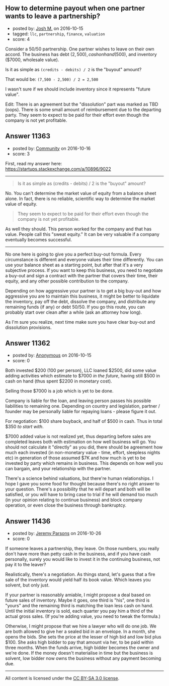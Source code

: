 ## How to determine payout when one partner wants to leave a partnership?

- posted by: [Josh M.](https://stackexchange.com/users/156734/josh-m) on 2016-10-15
- tagged: `llc`, `partnership`, `finance`, `valuation`
- score: 4

Consider a 50/50 partnership. One partner wishes to leave on their own accord. The business has debt ($2,500), cash on hand ($500), and inventory ($7000, wholesale value).

Is it as simple as `(credits - debits) / 2` is the "buyout" amount?

That would be: `(7,500 - 2,500) / 2 = 2,500`

I wasn't sure if we should include inventory since it represents "future value".

Edit: There is an agreement but the "dissolution" part was marked as TBD (oops). There is some small amount of reimbursement due to the departing party. They seem to expect to be paid for their effort even though the company is not yet profitable.


## Answer 11363

- posted by: [Community](https://stackexchange.com/users/-1/community) on 2016-10-16
- score: 3

First, read my answer here: https://startups.stackexchange.com/a/10896/9022

---

> Is it as simple as (credits - debits) / 2 is the "buyout" amount?

No. You can't determine the market value of equity from a balance sheet alone.
In fact, there is no reliable, scientific way to determine the market value of equity.

> They seem to expect to be paid for their effort even though the company is not yet profitable.

As well they should. This person worked for the company and that has value.
People call this "sweat equity." It can be very valuable if a company eventually becomes successful.

---

No one here is going to give you a perfect buy-out formula. Every circumstance is different and everyone values their time differently. You can use your balance sheet as a starting point, but after that it's a very subjective process. If you want to keep this business, you need to negotiate a buy-out and sign a contract with the partner that covers their time, their equity, and any other possible contribution to the company.

Depending on how aggressive your partner is to get a big buy-out and how aggressive you are to maintain this business, it might be better to liquidate the inventory, pay off the debt, dissolve the company, and distribute any remaining funds (if any) or debt 50/50. If you go this route, you can probably start over clean after a while (ask an attorney how long).

As I'm sure you realize, next time make sure you have clear buy-out and dissolution provisions.


## Answer 11362

- posted by: [Anonymous](https://stackexchange.com/users/1584111/anonymous) on 2016-10-15
- score: 0

Both invested $200 (100 per person), LLC loaned $2500, did some value adding activities which estimate to $7000 *in the future*, having still $500 in cash on hand (thus spent $2200 in monetary cost).

Selling those $7000 is a job which is yet to be done.

Company is liable for the loan, and leaving person passes his possible liabilities to remaining one. Depending on country and legislation, partner / founder may be personally liable for repaying loans - please figure it out.

For negotiation: $100 share buyback, and half of $500 in cash. Thus in total $350 *to start with*.

$7000 added value is not realized yet, thus departing before sales are completed leaves both with estimation on how well business will go. You should not calculate it "directly" as you did, there should be agreement how much each invested (in non-monetary value - time, effort, sleepless nights etc) in generation of those assumed $7K and how much is yet to be invested by party which remains in business. This depends on how well you can bargain, and your relationship with the partner.

There's a science behind valuations, but there're human relationships. I hope I gave you some food for thought because there's no right answer to your question. There's a possibility that he will depart and both will be satisfied, or you will have to bring case to trial if he will demand too much (in your opinion relating to continue business) and block company operation, or even close the business through bankruptcy.


## Answer 11436

- posted by: [Jeremy Parsons](https://stackexchange.com/users/497810/jeremy-parsons) on 2016-10-26
- score: 0

If someone leaves a partnership, they leave. On those numbers, you really don't have more than petty cash in the business, and if you have cash personally, surely you would like to invest it in the continuing business, not pay it to the leaver?

Realistically, there's a negotiation. As things stand, let's guess that a fire sale of the inventory would yield half its book value. Which leaves you solvent, but only just.

If your partner is reasonably amiable, I might propose a deal based on future sales of inventory. Maybe it goes, one third is "his", one third is "yours" and the remaining third is matching the loan less cash on hand. Until the initial inventory is sold, each quarter you pay him a third of the actual gross sales. (If you're adding value, you need to tweak the formula.)

Otherwise, I might propose that we hire a lawyer who will do one job. We are both allowed to give her a sealed bid in an envelope. In a month, she opens the bids. She sets the price at the lesser of high bid and low bid plus $100. She asks high bidder to pay that amount via her, to be paid within three months. When the funds arrive, high bidder becomes the owner and we're done. If the money doesn't materialise in time but the business is solvent, low bidder now owns the business without any payment becoming due.



---

All content is licensed under the [CC BY-SA 3.0 license](https://creativecommons.org/licenses/by-sa/3.0/).
